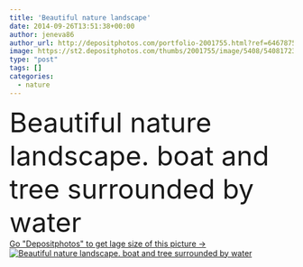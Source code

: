 ```yaml
---
title: 'Beautiful nature landscape'
date: 2014-09-26T13:51:38+00:00
author: jeneva86
author_url: http://depositphotos.com/portfolio-2001755.html?ref=64678756
image: https://st2.depositphotos.com/thumbs/2001755/image/5408/54081723/api_thumb_450.jpg?forcejpeg=true
type: "post"
tags: []
categories: 
  - nature
---
```

<div aling="center">
            <font size="60"> Beautiful nature landscape. boat and tree surrounded by water</font>   
</div>
<div>
    <a href='https://depositphotos.com/54081723/stock-photo-beautiful-nature-landscape.html?ref=64678756' target=_blank > Go "Depositphotos" to get lage size of this picture ->
        <img href='https://depositphotos.com/54081723/stock-photo-beautiful-nature-landscape.html?ref=64678756' src='https://st2.depositphotos.com/2001755/5408/i/950/depositphotos_54081723-stock-photo-beautiful-nature-landscape.jpg?forcejpeg=true' alt='Beautiful nature landscape. boat and tree surrounded by water' >
    </a>
</div>
